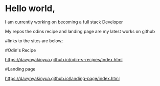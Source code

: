 # Hello world,
I am currently working on becoming a full stack Developer

My repos the odins recipe and landing page are my latest works on github

#links to the sites are below;

#Odin's Recipe

https://davynyakinyua.github.io/odin-s-recipes/index.html

#Landing page

https://davynyakinyua.github.io/landing-page/index.html
